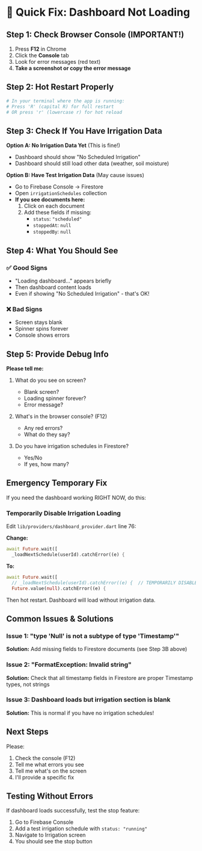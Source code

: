 # 🔧 Quick Fix: Dashboard Not Loading

## Step 1: Check Browser Console (IMPORTANT!)
1. Press **F12** in Chrome
2. Click the **Console** tab
3. Look for error messages (red text)
4. **Take a screenshot or copy the error message**

## Step 2: Hot Restart Properly
```bash
# In your terminal where the app is running:
# Press 'R' (capital R) for full restart
# OR press 'r' (lowercase r) for hot reload
```

## Step 3: Check If You Have Irrigation Data
**Option A: No Irrigation Data Yet** (This is fine!)
- Dashboard should show "No Scheduled Irrigation"
- Dashboard should still load other data (weather, soil moisture)

**Option B: Have Test Irrigation Data** (May cause issues)
- Go to Firebase Console → Firestore
- Open `irrigationSchedules` collection
- **If you see documents here:**
  1. Click on each document
  2. Add these fields if missing:
     - `status`: `"scheduled"`
     - `stoppedAt`: `null`
     - `stoppedBy`: `null`

## Step 4: What You Should See

### ✅ Good Signs
- "Loading dashboard..." appears briefly
- Then dashboard content loads
- Even if showing "No Scheduled Irrigation" - that's OK!

### ❌ Bad Signs  
- Screen stays blank
- Spinner spins forever
- Console shows errors

## Step 5: Provide Debug Info

**Please tell me:**
1. What do you see on screen?
   - Blank screen?
   - Loading spinner forever?
   - Error message?

2. What's in the browser console? (F12)
   - Any red errors?
   - What do they say?

3. Do you have irrigation schedules in Firestore?
   - Yes/No
   - If yes, how many?

## Emergency Temporary Fix

If you need the dashboard working RIGHT NOW, do this:

### Temporarily Disable Irrigation Loading

Edit `lib/providers/dashboard_provider.dart` line 76:

**Change:**
```dart
await Future.wait([
  _loadNextSchedule(userId).catchError((e) {
```

**To:**
```dart
await Future.wait([
  // _loadNextSchedule(userId).catchError((e) {  // TEMPORARILY DISABLED
  Future.value(null).catchError((e) {
```

Then hot restart. Dashboard will load without irrigation data.

## Common Issues & Solutions

### Issue 1: "type 'Null' is not a subtype of type 'Timestamp'"
**Solution:** Add missing fields to Firestore documents (see Step 3B above)

### Issue 2: "FormatException: Invalid string"
**Solution:** Check that all timestamp fields in Firestore are proper Timestamp types, not strings

### Issue 3: Dashboard loads but irrigation section is blank
**Solution:** This is normal if you have no irrigation schedules!

## Next Steps

Please:
1. Check the console (F12)
2. Tell me what errors you see
3. Tell me what's on the screen
4. I'll provide a specific fix

## Testing Without Errors

If dashboard loads successfully, test the stop feature:
1. Go to Firebase Console
2. Add a test irrigation schedule with `status: "running"`
3. Navigate to Irrigation screen
4. You should see the stop button

